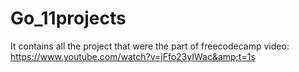 # Go_11projects
It contains all the project that were the part of freecodecamp video: https://www.youtube.com/watch?v=jFfo23yIWac&amp;t=1s
